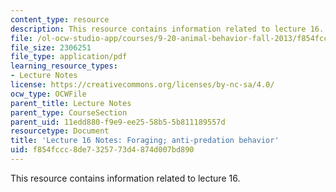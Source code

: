 ```yaml
---
content_type: resource
description: This resource contains information related to lecture 16.
file: /ol-ocw-studio-app/courses/9-20-animal-behavior-fall-2013/f854fccc8de7325773d4874d007bd890_MIT9_20F13_Lec16.pdf
file_size: 2306251
file_type: application/pdf
learning_resource_types:
- Lecture Notes
license: https://creativecommons.org/licenses/by-nc-sa/4.0/
ocw_type: OCWFile
parent_title: Lecture Notes
parent_type: CourseSection
parent_uid: 11edd880-f9e9-ee25-58b5-5b811189557d
resourcetype: Document
title: 'Lecture 16 Notes: Foraging; anti-predation behavior'
uid: f854fccc-8de7-3257-73d4-874d007bd890
---
```

This resource contains information related to lecture 16.